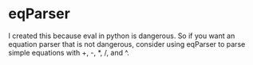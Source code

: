 # eqParser
I created this because eval in python is dangerous. So if you want an equation parser that is not dangerous, consider using eqParser to parse simple equations with +, -, *, /, and ^.
